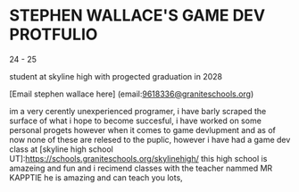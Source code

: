# STEPHEN WALLACE'S GAME DEV PROTFULIO 

24 - 25

student at skyline high with progected graduation in 2028

[Email stephen wallace here] (email:9618336@graniteschools.org)

im a very cerently unexperienced programer, i have barly scraped the surface of what i hope to become succesful, i have worked on some personal progets however when it comes to game devlupment and as of now none of these are relesed to the puplic, however i have had a game dev class at [skyline high school UT]:https://schools.graniteschools.org/skylinehigh/ this high school is amazeing and fun and i recimend classes with the teacher nammed MR KAPPTIE he is amazing and can teach you lots, 



